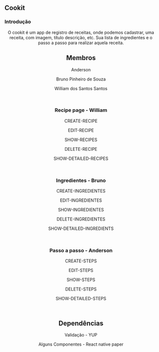 ## Cookit

### Introdução

<p align="center">
O cookit é um app de registro de receitas, onde podemos cadastrar, uma receita, com imagem, título descrição, etc. Sua lista de ingredientes e o passo a passo para realizar aquela receita. 
</p>

<h2 align="center">Membros</h2>
<p align="center">Anderson</p>
<p align="center">Bruno Pinheiro de Souza</p>
<p align="center">William dos Santos Santos</p>

<br/>

<h3 align="center">Recipe page - William</h3>
<p align="center">CREATE-RECIPE</p>
<p align="center">EDIT-RECIPE</p>
<p align="center">SHOW-RECIPES</p>
<p align="center">DELETE-RECIPE</p>
<p align="center">SHOW-DETAILED-RECIPES</p>

<br/>

<h3 align="center">Ingredientes - Bruno</h3>
<p align="center">CREATE-INGREDIENTES</p>
<p align="center">EDIT-INGREDIENTES</p>
<p align="center">SHOW-INGREDIENTES</p>
<p align="center">DELETE-INGREDIENTES</p>
<p align="center">SHOW-DETAILED-INGREDIENTS</p>

<br/>

<h3 align="center">Passo a passo - Anderson</h3>
<p align="center">CREATE-STEPS</p>
<p align="center">EDIT-STEPS</p>
<p align="center">SHOW-STEPS</p>
<p align="center">DELETE-STEPS</p>
<p align="center">SHOW-DETAILED-STEPS</p>

<br/>

<h2 align="center">Dependências</h2>
<p align="center">Validação - YUP</p>
<p align="center">Alguns Componentes - React native paper</p>









